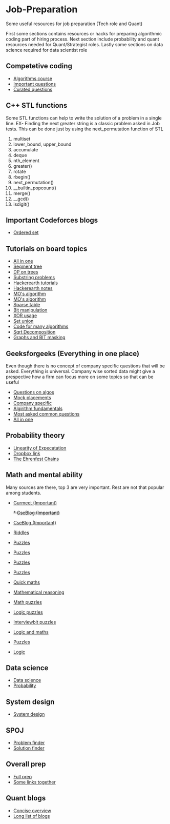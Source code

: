 # Job-Preparation
Some useful resources for job preparation (Tech role and Quant)

First some sections contains resources or hacks for preparing algorithmic coding part of hiring process. Next section include probability and quant resources needed for Quant/Strategist roles. Lastly some sections on data science required for data scientist role 


## Competetive coding
* [Algorithms course](http://www3.cs.stonybrook.edu/~skiena/373/)
* [Important questions](https://www.quora.com/What-is-a-list-of-data-structures-that-a-competitive-programmer-must-know/answer/Sameer-Gulati-3)
* [Curated questions](https://jeremyaguilon.me/blog/ranking_interview_questions_by_cram_score)


## C++ STL functions

Some STL functions can help to write the solution of a problem in a single line. EX- Finding the next greater string is a classic problem asked in Job tests. This can be done just by using the next_permutation function of STL

1) multiset
2) lower_bound, upper_bound
3) accumulate
4) deque
5) nth_element
6) greater<int>()
7) rotate
8) rbegin()
9) next_permutation()
10) __builtin_popcount()
11) merge()
12) __gcd()
13) isdigit()

## Important Codeforces blogs
* [Ordered set](https://codeforces.com/blog/entry/11080)



## Tutorials on board topics

* [All in one](https://cp-algorithms.com/)
* [Segment tree](https://codeforces.com/blog/entry/15890)
* [DP on trees](https://codeforces.com/blog/entry/20935)
* [Substring problems](https://leetcode.com/problems/minimum-window-substring/discuss/26808/Here-is-a-10-line-template-that-can-solve-most-'substring'-problems)
* [Hackerearth tutorials](https://www.hackerearth.com/practice/algorithms/searching/linear-search/tutorial/)
* [Hackerearth notes](https://www.hackerearth.com/practice/notes/trending/)
* [MO's algorithm](https://www.hackerearth.com/practice/notes/mos-algorithm/)
* [MO's algorithm](https://blog.anudeep2011.com/mos-algorithm/)
* [Sparse table](https://www.hackerearth.com/practice/notes/sparse-table/)
* [Bit manipulation](https://www.hackerearth.com/practice/notes/bit-manipulation/)
* [XOR usage](https://www.hackerrank.com/challenges/xor-key/topics)
* [Set union](https://www.hackerearth.com/practice/notes/disjoint-set-union-union-find/)
* [Code for many algorithms](https://github.com/mission-peace/interview)
* [Sqrt Decomposition](https://cp-algorithms.com/data_structures/sqrt_decomposition.html#toc-tgt-7)
* [Graphs and BIT masking](https://codeforces.com/blog/entry/337)

## Geeksforgeeks (Everything in one place)

Even though there is no concept of company specific questions that will be asked. Everything is universal. Company wise sorted data might give a prespective how a firm can focus more on some topics so that can be useful

* [Questions on algos](https://www.geeksforgeeks.org/must-do-coding-questions-for-companies-like-amazon-microsoft-adobe/)
* [Mock placements](https://practice.geeksforgeeks.org/courses/SudoPlacement/)
* [Company specific](https://www.geeksforgeeks.org/company-preparation/)
* [Algirithm fundamentals](https://www.geeksforgeeks.org/fundamentals-of-algorithms/)
* [Most asked common questions](https://www.geeksforgeeks.org/interview-preparation-for-software-developer/)
* [All in one](https://www.geeksforgeeks.org/practice-for-cracking-any-coding-interview/)


## Probability theory

* [Linearity of Expecatation](https://brilliant.org/wiki/linearity-of-expectation/)
* [Dropbox link](https://www.dropbox.com/sh/fgoe7o5w1uxcklc/AADEGVgARVOz1475wzXAotC7a?dl=0)
* [The Ehrenfest Chains](http://www.randomservices.org/random/markov/Ehrenfest.html#inv1)


## Math and mental ability

Many sources are there, top 3 are very important. Rest are not that popular among students. 

* [Gurmeet (Important)](https://gurmeet.net/puzzles/)
 
  ~~* [CseBlog (Important)](http://www.cseblog.com/?m=1)~~
* [CseBlog (Important)](https://pratikpoddarcse.blogspot.com/)
* [Riddles](http://puzzles.nigelcoldwell.co.uk/)
* [Puzzles](https://gmatclub.com/forum/combination-and-probability-references-if-you-have-56486.html)
* [Puzzles](https://gmatclub.com/forum/advanced-search/?search_id=tag&tag_id=54)
* [Puzzles](https://gmatclub.com/forum/advanced-search/?search_id=tag&tag_id=33)
* [Puzzles](https://alokgoyal1971.com/)
* [Quick maths](https://rankyourbrain.com/mental-math/)
* [Mathematical reasoning](https://www.jobtestprep.com/mathematical-reasoning-test-practice?idev_username=Wallstreet)
* [Math puzzles](http://www.qbyte.org/puzzles/p003s.html)
* [Logic puzzles](http://puzzles.nigelcoldwell.co.uk/twelve.htm)
* [Interviewbit puzzles](https://www.interviewbit.com/puzzles/)
* [Logic and maths](https://www.mathsisfun.com/puzzles/logic-puzzles-index.html)
* [Puzzles](http://www.crazyforcode.com/logical-puzzle/)
* [Logic](http://www.folj.com/puzzles/)


## Data science

* [Data science](https://www.analyticsvidhya.com/blog/tag/multiple-choice-question-machine-learning/)
* [Probability](https://www.analyticsvidhya.com/blog/2017/04/40-questions-on-probability-for-all-aspiring-data-scientists/)


## System design

* [System design](https://github.com/donnemartin/system-design-primer)


## SPOJ

* [Problem finder](http://problemclassifier.appspot.com/)
* [Solution finder](http://spojtoolkit.com/)

## Overall prep

* [Full prep](https://yangshun.github.io/tech-interview-handbook/coding-signals)
* [Some links together](https://onedrive.live.com/view.aspx?resid=408513754672F185!2007&ithint=file%2cdocx&authkey=!ADYlYgbrO_fCXb4)

## Quant blogs

* [Concise overview](https://www.streetofwalls.com/finance-training-courses/quantitative-hedge-fund-training/important-quant-math-topics/)
* [Long list of blogs](https://qr.ae/pvgurX)
